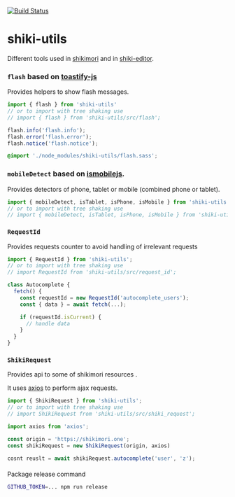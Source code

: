 [![Build Status](https://travis-ci.com/shikimori/shiki-utils.svg?branch=master)](https://travis-ci.com/shikimori/shiki-utils)

# shiki-utils
Different tools used in [shikimori](https://github.com/shikimori/shikimori) and in [shiki-editor](https://github.com/shikimori/shiki-editor).

### `flash` based on [toastify-js](https://github.com/apvarun/toastify-js)
Provides helpers to show flash messages. 

```javascript
import { flash } from 'shiki-utils'
// or to import with tree shaking use
// import { flash } from 'shiki-utils/src/flash';

flash.info('flash.info');
flash.error('flash.error');
flash.notice('flash.notice');
```

```scss
@import './node_modules/shiki-utils/flash.sass';
```


### `mobileDetect` based on [ismobilejs](https://github.com/kaimallea/isMobile).
Provides detectors of phone, tablet or mobile (combined phone or tablet).

```javascript
import { mobileDetect, isTablet, isPhone, isMobile } from 'shiki-utils';
// or to import with tree shaking use
// import { mobileDetect, isTablet, isPhone, isMobile } from 'shiki-utils/src/mobile_detect';
```


### `RequestId`
Provides requests counter to avoid handling of irrelevant requests

```javascript
import { RequestId } from 'shiki-utils';
// or to import with tree shaking use
// import RequestId from 'shiki-utils/src/request_id';

class Autocomplete {
  fetch() {
    const requestId = new RequestId('autocomplete_users');
    const { data } = await fetch(...);

    if (requestId.isCurrent) {
      // handle data
    }
  }
}
```


### `ShikiRequest`
Provides api to some of shikimori resources .

It uses [axios](https://github.com/axios/axios) to perform ajax requests.

```javascript
import { ShikiRequest } from 'shiki-utils';
// or to import with tree shaking use
// import ShikiRequest from 'shiki-utils/src/shiki_request';

import axios from 'axios';

const origin = 'https://shikimori.one';
const shikiRequest = new ShikiRequest(origin, axios)

cosnt reuslt = await shikiRequest.autocomplete('user', 'z');
```

####
Package release command
```sh
GITHUB_TOKEN=... npm run release
```
